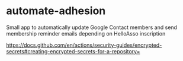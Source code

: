 # automate-adhesion
Small app to automatically update Google Contact members and send membership reminder emails depending on HelloAsso inscription


https://docs.github.com/en/actions/security-guides/encrypted-secrets#creating-encrypted-secrets-for-a-repository=

